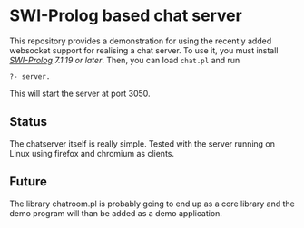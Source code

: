 # SWI-Prolog based chat server

This repository provides a demonstration for   using  the recently added
websocket support for realising a  chat  server.   To  use  it, you must
install *[SWI-Prolog](http://www.swi-prolog.org) 7.1.19 or later*. Then,
you can load `chat.pl` and run

    ?- server.

This will start the server at port 3050.

## Status

The chatserver itself is really simple.   Tested with the server running
on Linux using firefox and chromium as clients.

## Future

The library chatroom.pl is probably going to   end  up as a core library
and the demo program will than be added as a demo application.
